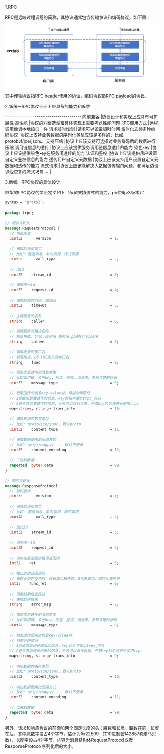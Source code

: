 1.RPC

RPC是远端过程调用的简称，其协议通常包含传输协议和编码协议，如下图：

![rpc](images/rpc.png)​​
 
其中传输协议指RPC header使用的协议，编码协议指RPC payload的协议。

2.新统一RPC协议设计上应具备的能力和诉求

--------------------|------------------
向前兼容				|协议设计和实现上应具有可扩展性
高性能				|协议的方案选型和具体实现上需要考虑性能问题
RPC调用方式			|远程调用像调本地接口一样
请求超时控制			|请求可以设置超时时间
插件化支持多种编码协议	|协议上支持业务数据的序列化类型应该是多样的，比如protobuf/jce/json/…
支持压缩				|协议上应该支持可选择对业务编码后的数据进行压缩
调用链信息的透传		|协议上应该提供服务调用链信息透传的能力
染色key				|协议上应该提供染色key在服务间透传的能力
认证和鉴权			|协议上应该提供用户设置自定义鉴权信息的能力
透传用户自定义元数据	|协议上应该支持用户设置自定义元数据和透传的能力
流式请求				|协议上应该能解决大数据包传输的问题，和满足边请求边应答的流式场景
...					|


3.新统一RPC协议的具体设计

框架的RPC协议的字段定义如下（保留支持流式的能力，pb使用v3版本）：

```protobuf
syntax = "proto3";

package trpc;

// 请求协议头
message RequestProtocol {
  // 协议版本
  uint32      version                   		= 1; 
  
  // 请求的调用类型
  // 比如: 普通调用，单向调用，流式调用
  uint32      call_type                 		= 2;
  
  // 流id
  uint32    stream_id                   		= 3;
  
  // 请求唯一id
  uint32    request_id                  		= 4;
  
  // 请求的超时时间，单位ms
  uint32    timeout                     		= 5;
  
  // 主调服务的名称
  string    caller                      		= 6;
  
  // 被调服务的路由名称
  // 规范格式，trpc.应用名.服务名.pb的service名
  string    callee                      		= 7;
  
  // 调用服务的接口名
  // 规范格式，pb idl定义的接口名
  string    func                        		= 8;
  
  // 框架信息透传的消息类型
  // 比如调用链、染色key、灰度、鉴权、流结束、多环境等的标识
  uint32    message_type                		= 9;
  
  // 框架透传的信息key-value对，目前分两部分
  // 1是框架层要透传的信息，key的名字要以trpc_开头
  // 2是业务层要透传的信息，业务可以自行设置，严禁key的名称开头使用trpc
  map<string, string> trans_info        		= 10;
  
  // 请求数据的数据类型
  // 比如: proto/jce/json, 默认proto
  uint32    content_type                		= 11;
  
  // 请求数据使用的压缩方式
  // 比如: gzip/snappy/..., 默认不使用
  uint32    content_encoding            		= 12;
  
  // 二进制数据
  repeated  bytes data                  		= 99;
}

// 响应协议头
message ResponseProtocol {
  // 协议版本
  uint32      version                   		= 1; 
  
  // 请求的调用类型
  // 比如: 普通调用，单向调用，流式调用
  uint32      call_type                 		= 2;
  
  // 流式id
  uint32    stream_id                           = 3;
  
  // 请求唯一id
  uint32    request_id                 	 		= 4;
  
  // 请求在框架层的错误返回码
  int32    ret                          		= 5;
  
  // 接口的错误返回码
  // 建议业务在使用时，标识成功和失败，0代表成功，其它代表失败
  int32    func_ret                     		= 6;
  
  // 调用结果信息描述
  // 失败的时候用
  string    error_msg                   		= 7;
  
  // 框架信息透传的消息类型
  // 比如调用链、染色key、灰度、鉴权、流结束、多环境等的标识
  uint32    message_type                		= 8;
  
  // 框架透传回来的信息key-value对，
  // 目前分两部分
  // 1是框架层透传回来的信息，key的名字要以trpc_开头
  // 2是业务层透传回来的信息，业务可以自行设置，严禁key的名称开头使用trpc
  map<string, string> trans_info        		= 9;
  
  // 响应数据的编码类型
  // 比如: proto/jce/json, 默认proto
  uint32    content_type                		= 10;
  
  // 响应数据使用的压缩方式
  // 比如: gzip/snappy/..., 默认不使用
  uint32    content_encoding            		= 11;
  
  // 二进制数据
  repeated  bytes data                  		= 99;
}
```

另外，请求和响应协议的前面加两个固定长度的头：魔数和长度。魔数在前，长度在后，其中魔数字段占4个字节，估计为0x22E09（其10进制数142857称走马灯数），长度字段占4个字节，内容为消息结构体RequestProtocol或者ResponseProtocol序列化后的大小。